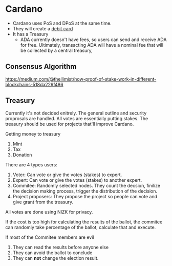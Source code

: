 # Cardano

- Cardano uses PoS and DPoS at the same time. 
- They will create a [debit card](https://www.cardanohub.org/en/shop-with-cardano/)
- It has a Treasury
  - ADA currently doesn't have fees, so users can send and receive ADA for free. Ultimately, transacting ADA will have a nominal fee that will be collected by a central treasury,

## Consensus Algorithm

https://medium.com/@thellimist/how-proof-of-stake-work-in-different-blockchains-518da229f486

## Treasury 

Currently it's not decided enitrely. The general outline and security proprosals are handled. All votes are essentially putting stakes. The treasury should be used for projects that'll improve Cardano. 

Getting money to treasury
1) Mint
2) Tax
3) Donation

There are 4 types users:
1) Voter: Can vote or give the votes (stakes) to expert.
2) Expert: Can vote or give the votes (stakes) to another expert. 
3) Commitee: Randomly selected nodes. They count the decsion, finilize the decision making process, trigger the distribution of the decision.
4) Project proposers: They propose the project so people can vote and give grant from the treasury.

All votes are done using NIZK for privacy. 

If the cost is too high for calculating the results of the ballot, the commitee can randomly take percentage of the ballot, calculate that and execute.

If most of the Commitee members are evil
1) They can read the results before anyone else
2) They can avoid the ballot to conclude
3) They can **not** change the election result.
